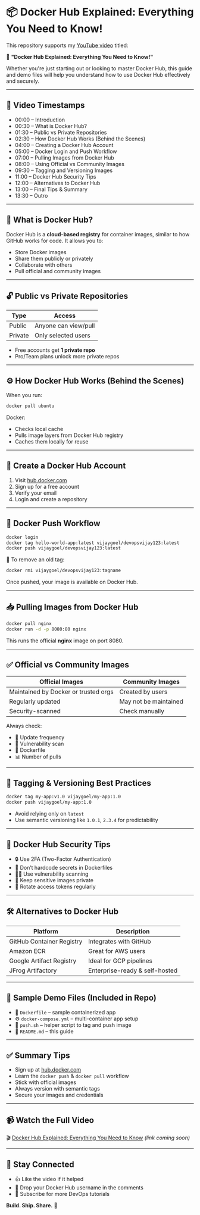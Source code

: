 
# 📦 Docker Hub Explained: Everything You Need to Know!

This repository supports my [YouTube video](https://www.youtube.com/playlist?list=PL_Tu5Dicv_WC9fxWqBA7znopeYVwojIwz) titled:

🎥 **"Docker Hub Explained: Everything You Need to Know!"**

Whether you're just starting out or looking to master Docker Hub, this guide and demo files will help you understand how to use Docker Hub effectively and securely.

---

## 📌 Video Timestamps

- 00:00 – Introduction
- 00:30 – What is Docker Hub?
- 01:30 – Public vs Private Repositories
- 02:30 – How Docker Hub Works (Behind the Scenes)
- 04:00 – Creating a Docker Hub Account
- 05:00 – Docker Login and Push Workflow
- 07:00 – Pulling Images from Docker Hub
- 08:00 – Using Official vs Community Images
- 09:30 – Tagging and Versioning Images
- 11:00 – Docker Hub Security Tips
- 12:00 – Alternatives to Docker Hub
- 13:00 – Final Tips & Summary
- 13:30 – Outro

---

## 🐳 What is Docker Hub?

Docker Hub is a **cloud-based registry** for container images, similar to how GitHub works for code. It allows you to:

- Store Docker images
- Share them publicly or privately
- Collaborate with others
- Pull official and community images

---

## 🔓 Public vs Private Repositories

| Type        | Access              |
|-------------|---------------------|
| Public      | Anyone can view/pull |
| Private     | Only selected users |

- Free accounts get **1 private repo**
- Pro/Team plans unlock more private repos

---

## ⚙️ How Docker Hub Works (Behind the Scenes)

When you run:

```sh
docker pull ubuntu
```

Docker:
- Checks local cache
- Pulls image layers from Docker Hub registry
- Caches them locally for reuse

---

## 🧾 Create a Docker Hub Account

1. Visit [hub.docker.com](https://hub.docker.com)
2. Sign up for a free account
3. Verify your email
4. Login and create a repository

---

## 🚀 Docker Push Workflow

```sh
docker login
docker tag hello-world-app:latest vijaygoel/devopsvijay123:latest
docker push vijaygoel/devopsvijay123:latest
```

🔁 To remove an old tag:

```sh
docker rmi vijaygoel/devopsvijay123:tagname
```

Once pushed, your image is available on Docker Hub.

---

## 📥 Pulling Images from Docker Hub

```sh
docker pull nginx
docker run -d -p 8080:80 nginx
```

This runs the official **nginx** image on port 8080.

---

## ✅ Official vs Community Images

| Official Images         | Community Images         |
|-------------------------|--------------------------|
| Maintained by Docker or trusted orgs | Created by users |
| Regularly updated       | May not be maintained    |
| Security-scanned        | Check manually           |

Always check:
- 🔄 Update frequency
- 🐞 Vulnerability scan
- 🧾 Dockerfile
- 📊 Number of pulls

---

## 🔖 Tagging & Versioning Best Practices

```sh
docker tag my-app:v1.0 vijaygoel/my-app:1.0
docker push vijaygoel/my-app:1.0
```

- Avoid relying only on `latest`
- Use semantic versioning like `1.0.1`, `2.3.4` for predictability

---

## 🔐 Docker Hub Security Tips

- 🔒 Use 2FA (Two-Factor Authentication)
- 🧼 Don’t hardcode secrets in Dockerfiles
- 🕵️‍♀️ Use vulnerability scanning
- 🔐 Keep sensitive images private
- 🔁 Rotate access tokens regularly

---

## 🛠️ Alternatives to Docker Hub

| Platform                   | Description                |
|----------------------------|----------------------------|
| GitHub Container Registry | Integrates with GitHub     |
| Amazon ECR                | Great for AWS users        |
| Google Artifact Registry  | Ideal for GCP pipelines    |
| JFrog Artifactory         | Enterprise-ready & self-hosted |

---

## 🧪 Sample Demo Files (Included in Repo)

- 📄 `Dockerfile` – sample containerized app
- ⚙️ `docker-compose.yml` – multi-container app setup
- 📜 `push.sh` – helper script to tag and push image
- 📝 `README.md` – this guide

---

## ✅ Summary Tips

- Sign up at [hub.docker.com](https://hub.docker.com)
- Learn the `docker push` & `docker pull` workflow
- Stick with official images
- Always version with semantic tags
- Secure your images and credentials

---

## 📹 Watch the Full Video

🎬 [Docker Hub Explained: Everything You Need to Know](https://www.youtube.com/) *(link coming soon)*

---

## 💬 Stay Connected

- 👍 Like the video if it helped
- 💬 Drop your Docker Hub username in the comments
- 🔔 Subscribe for more DevOps tutorials

**Build. Ship. Share.** 🚢
